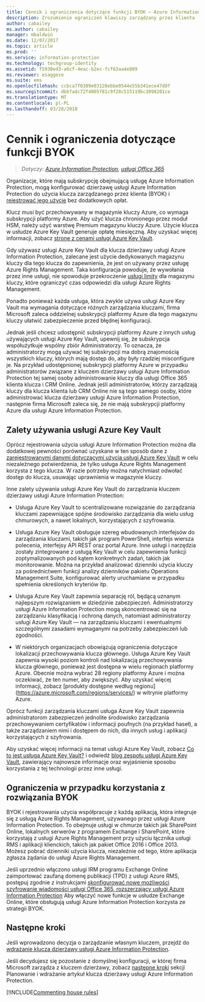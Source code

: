 ```yaml
---
title: Cennik i ograniczenia dotyczące funkcji BYOK — Azure Information Protection
description: Zrozumienie ograniczeń klawiszy zarządzany przez klienta (znana jako "Użyj własnego klucza", byok) z usługi Azure Information Protection.
author: cabailey
ms.author: cabailey
manager: mbaldwin
ms.date: 12/07/2017
ms.topic: article
ms.prod: ''
ms.service: information-protection
ms.technology: techgroup-identity
ms.assetid: f5930ed3-a6cf-4eac-b2ec-fcf63aa4e809
ms.reviewer: esaggese
ms.suite: ems
ms.openlocfilehash: ccbca7f0309e03128ebbe0544e55b341ece47d0f
ms.sourcegitcommit: dbbfadc72f4005f81c9f28c515119bc3098201ce
ms.translationtype: MT
ms.contentlocale: pl-PL
ms.lasthandoff: 03/28/2018
---
```

# <a name="byok-pricing-and-restrictions"></a>Cennik i ograniczenia dotyczące funkcji BYOK

>*Dotyczy: [Azure Information Protection](https://azure.microsoft.com/pricing/details/information-protection), [usługi Office 365](http://download.microsoft.com/download/E/C/F/ECF42E71-4EC0-48FF-AA00-577AC14D5B5C/Azure_Information_Protection_licensing_datasheet_EN-US.pdf)*


Organizacje, które mają subskrypcję obejmującą usługę Azure Information Protection, mogą konfigurować dzierżawę usługi Azure Information Protection do użycia klucza zarządzanego przez klienta (BYOK) i [rejestrować jego użycie](../deploy-use/log-analyze-usage.md) bez dodatkowych opłat. 

Klucz musi być przechowywany w magazynie kluczy Azure, co wymaga subskrypcji platformy Azure. Aby użyć klucza chronionego przez moduł HSM, należy użyć warstwę Premium magazynu kluczy Azure. Użycie klucza w usłudze Azure Key Vault generuje opłatę miesięczną. Aby uzyskać więcej informacji, zobacz [stronę z cenami usługi Azure Key Vault](https://azure.microsoft.com/pricing/details/key-vault/).

Gdy używasz usługi Azure Key Vault dla klucza dzierżawy usługi Azure Information Protection, zalecane jest użycie dedykowanych magazynu kluczy dla tego klucza do zapewnienia, że jest on używany przez usługę Azure Rights Management. Taka konfiguracja powoduje, że wywołania przez inne usługi, nie spowoduje przekroczenie [usługi limity](/azure/key-vault/key-vault-service-limits) dla magazynu kluczy, które ograniczyć czas odpowiedzi dla usługi Azure Rights Management.  

Ponadto ponieważ każda usługa, która zwykle używa usługi Azure Key Vault ma wymagania dotyczące różnych zarządzania kluczami, firma Microsoft zaleca oddzielnej subskrypcji platformy Azure dla tego magazynu kluczy ułatwić zabezpieczenie przed błędnej konfiguracji. 

Jednak jeśli chcesz udostępnić subskrypcji platformy Azure z innych usług używających usługi Azure Key Vault, upewnij się, że subskrypcja współużytkuje wspólny zbiór Administratorzy. To oznacza, że administratorzy mogą używać tej subskrypcji ma dobrą znajomością wszystkich kluczy, których mają dostęp do, aby były rzadziej misconfigure je. Na przykład udostępnionej subskrypcji platformy Azure w przypadku administratorów związane z kluczem dzierżawy usługi Azure Information Protection tej samej osoby administrowanie kluczy dla usługi Office 365 klienta klucza i CRM Online. Jednak jeśli administratorów, którzy zarządzają kluczy dla klucza klienta lub CRM Online nie są tego samego osoby, które administrować klucza dzierżawy usługi Azure Information Protection, następnie firma Microsoft zaleca się, że nie mają subskrypcji platformy Azure dla usługi Azure Information Protection.

## <a name="benefits-of-using-azure-key-vault"></a>Zalety używania usługi Azure Key Vault

Oprócz rejestrowania użycia usługi Azure Information Protection można dla dodatkowej pewności porównać uzyskane w ten sposób dane z [zarejestrowanymi danymi dotyczącymi użycia usługi Azure Key Vault](https://azure.microsoft.com/documentation/articles/key-vault-logging/) w celu niezależnego potwierdzenia, że tylko usługa Azure Rights Management korzysta z tego klucza. W razie potrzeby można natychmiast odwołać dostęp do klucza, usuwając uprawnienia w magazynie kluczy.

Inne zalety używania usługi Azure Key Vault do zarządzania kluczem dzierżawy usługi Azure Information Protection:

- Usługa Azure Key Vault to scentralizowane rozwiązanie do zarządzania kluczami zapewniające spójne środowisko zarządzania dla wielu usług chmurowych, a nawet lokalnych, korzystających z szyfrowania.

- Usługa Azure Key Vault obsługuje szereg wbudowanych interfejsów do zarządzania kluczami, takich jak program PowerShell, interfejs wiersza polecenia, interfejsy API REST oraz portal Azure. Inne usługi i narzędzia zostały zintegrowane z usługą Key Vault w celu zapewnienia funkcji zoptymalizowanych pod kątem konkretnych zadań, takich jak monitorowanie. Można na przykład analizować dzienniki użycia kluczy za pośrednictwem funkcji analizy dzienników pakietu Operations Management Suite, konfigurować alerty uruchamiane w przypadku spełnienia określonych kryteriów itp.

- Usługa Azure Key Vault zapewnia separację ról, będącą uznanym najlepszym rozwiązaniem w dziedzinie zabezpieczeń. Administratorzy usługi Azure Information Protection mogą skoncentrować się na zarządzaniu klasyfikacją i ochroną danych, natomiast administratorzy usługi Azure Key Vault — na zarządzaniu kluczami i ewentualnymi szczególnymi zasadami wymaganymi na potrzeby zabezpieczeń lub zgodności.

- W niektórych organizacjach obowiązują ograniczenia dotyczące lokalizacji przechowywania klucza głównego. Usługa Azure Key Vault zapewnia wysoki poziom kontroli nad lokalizacją przechowywania klucza głównego, ponieważ jest dostępna w wielu regionach platformy Azure. Obecnie można wybrać 28 regiony platformy Azure i można oczekiwać, że ten numer, aby zwiększyć. Aby uzyskać więcej informacji, zobacz [produkty dostępne według regionu] (https://azure.microsoft.com/regions/services/) w witrynie platformy Azure.

Oprócz funkcji zarządzania kluczami usługa Azure Key Vault zapewnia administratorom zabezpieczeń jednolite środowisko zarządzania przechowywaniem certyfikatów i informacji poufnych (na przykład haseł), a także zarządzaniem nimi i dostępem do nich, dla innych usług i aplikacji korzystających z szyfrowania. 

Aby uzyskać więcej informacji na temat usługi Azure Key Vault, zobacz [Co to jest usługa Azure Key Vault?](/azure/key-vault/key-vault-whatis) i odwiedź [blog zespołu usługi Azure Key Vault](https://cloudblogs.microsoft.com/kv/), zawierający najnowsze informacje oraz wyjaśnienie sposobu korzystania z tej technologii przez inne usługi.

## <a name="restrictions-when-using-byok"></a>Ograniczenia w przypadku korzystania z rozwiązania BYOK

BYOK i rejestrowania użycia współpracuje z każdą aplikacją, która integruje się z usługą Azure Rights Management, używanego przez usługi Azure Information Protection. To obejmuje usługi w chmurze takich jak SharePoint Online, lokalnych serwerów z programem Exchange i SharePoint, które korzystają z usługi Azure Rights Management przy użyciu łącznika usługi RMS i aplikacji klienckich, takich jak pakiet Office 2016 i Office 2013. Możesz pobrać dzienniki użycia klucza, niezależnie od tego, które aplikacja zgłasza żądania do usługi Azure Rights Management.

Jeśli uprzednio włączono usługi IRM programu Exchange Online zaimportować zaufaną domenę publikacji (TPD) z usługi Azure RMS, postępuj zgodnie z instrukcjami [skonfigurować nowe możliwości szyfrowanie wiadomości usługi Office 365, rozszerzający usługi Azure Information Protection](https://support.office.com/article/7ff0c040-b25c-4378-9904-b1b50210d00e) Aby włączyć nowe funkcje w usłudze Exchange Online, które obsługują usługi Azure Information Protection korzysta ze strategii BYOK.

## <a name="next-steps"></a>Następne kroki

Jeśli wprowadzono decyzja o zarządzanie własnym kluczem, przejdź do [wdrażanie klucza dzierżawy usługi Azure Information Protection](plan-implement-tenant-key.md#implementing-byok-for-your-azure-information-protection-tenant-key).

Jeśli decydujesz się pozostanie z domyślnej konfiguracji, w której firma Microsoft zarządza z kluczem dzierżawy, zobacz [następne kroki](plan-implement-tenant-key.md#next-steps) sekcji Planowanie i wdrażanie artykuł klucza dzierżawy usługi Azure Information Protection.

[!INCLUDE[Commenting house rules](../includes/houserules.md)]
